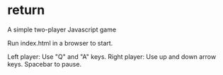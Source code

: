 # return
A simple two-player Javascript game

Run index.html in a browser to start.

Left player: Use "Q" and "A" keys.
Right player: Use up and down arrow keys.
Spacebar to pause.
